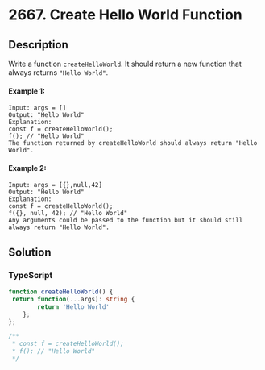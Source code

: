 # 2667. Create Hello World Function

## Description
Write a function `createHelloWorld`. It should return a new function that always returns `"Hello World"`.

#### Example 1:
```
Input: args = []
Output: "Hello World"
Explanation:
const f = createHelloWorld();
f(); // "Hello World"
The function returned by createHelloWorld should always return "Hello World".
```

#### Example 2:
```
Input: args = [{},null,42]
Output: "Hello World"
Explanation:
const f = createHelloWorld();
f({}, null, 42); // "Hello World"
Any arguments could be passed to the function but it should still always return "Hello World".
```


## Solution

### TypeScript
```typescript
function createHelloWorld() {
 return function(...args): string {
        return 'Hello World'
    };
};

/**
 * const f = createHelloWorld();
 * f(); // "Hello World"
 */
```